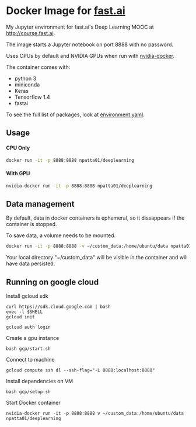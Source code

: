 # Docker Image for [fast.ai](http://course.fast.ai)
My Jupyter environment for fast.ai's Deep Learning MOOC at http://course.fast.ai.

The image starts a  Jupyter notebook on port 8888 with no password.

Uses CPUs by default and NVIDIA GPUs when run with [nvidia-docker](https://github.com/NVIDIA/nvidia-docker).

The container comes with:
- python 3
- miniconda
- Keras
- Tensorflow 1.4
- fastai

To see the full list of packages, look at [environment.yaml](environment.yaml).


## Usage

#### CPU Only
```bash
docker run -it -p 8888:8888 npatta01/deeplearning
```

#### With GPU
```bash
nvidia-docker run -it -p 8888:8888 npatta01/deeplearning
```

## Data management
By default, data in docker containers is ephemeral, so it dissappears if the container is stopped.

To save data, a volume needs to be mounted.

```bash
docker run -it -p 8888:8888 -v ~/custom_data:/home/ubuntu/data npatta01/deeplearning
```

Your local directory "~/custom_data" will be visible in the container and will have data persisted.


## Running on google cloud

Install gcloud sdk
```
curl https://sdk.cloud.google.com | bash
exec -l $SHELL
gcloud init

gcloud auth login

```

Create a gpu instance
```
bash gcp/start.sh
``` 

Connect to machine
```
gcloud compute ssh dl --ssh-flag="-L 8888:localhost:8888"
```

Install dependencies on VM
```
bash gcp/setup.sh
```

Start Docker container
```
nvidia-docker run -it -p 8888:8888 v ~/custom_data:/home/ubuntu/data npatta01/deeplearning
```
